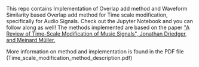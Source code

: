 This repo contains Implementation of Overlap add method and Waveform Similarity based Overlap add method for Time scale modification, specifically for Audio Signals. Check out the Jupyter Notebook and you can follow along as well!
The methods implemented are based on the paper ["A Review of Time-Scale Modification of Music Signals", Jonathan Driedger, and Meinard Müller.](https://www.mdpi.com/2076-3417/6/2/57)

More information on method and implementation is found in the PDF file (Time_scale_modification_method_description.pdf)
